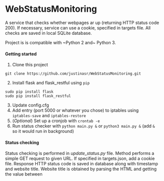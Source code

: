 # WebStatusMonitoring

A service that checks whether webpages ar up (returning HTTP status code 200). If necessary, service can use a cookie, specified in targets file. All checks are saved in local SQLite database.

Project is is compatible with ~Python 2 and~ Python 3.

#### Getting started
1. Clone this project
```
git clone https://github.com/justinasr/WebStatusMonitoring.git
```
2. Install flask and flask_restful using `pip`
```
sudo pip install flask
sudo pip install flask_restful
```
3. Update config.cfg
5. Add entry (port 5000 or whatever you chose) to iptables using `iptables-save` and `iptables-restore`
6. (*Optional*) Set up a cronjob with `crontab -e`
7. Run status checker with `python main.py &` or `python3 main.py &` (add `&` so it would run in background)

#### Status checking

Status checking is performed in *update_status.py* file. Method performs a simple GET request to given URL. If specified in targets.json, add a cookie file. Response HTTP status code is saved in database along with timestamp and website title. Website title is obtained by parsing the HTML and getting the value between <title> tags. If no title can be found, <no title> value is used. Status checker makes two GET requests - one for the HTTP status code and another for the title. Responses are saved in local SQLite database.

If any of the status codes are not 200, email is sent with list of targets that return something else than OK.

#### Links

* */* - Basic homescreen using Jinja templates and bootstrap (basic, not pretty)
* */update_status* - Update status of all targets
* */update_status/<target id>* - Update status of certain target
* */get_logs* - Get list of all logs (default amount)
* */get_logs/<count>* - Get list of all logs (specified amount)
* */get_status* - Get status of all targets

#### Target list file

...

Everything mentioned above is sufficient for status checking with basic (Jinja template + bootstrap) user interface. Instructions below are for using VueJS for user interface. Note: it still requires python process described above.
